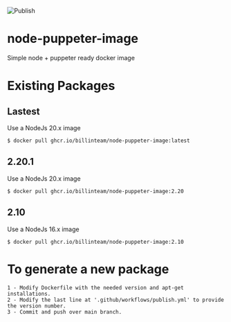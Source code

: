 ![Publish](https://github.com/francisco-sanchez-molina-org/node-puppeter-image/workflows/Publish/badge.svg)

# node-puppeter-image
Simple node + puppeter ready docker image

# Existing Packages
## Lastest
Use a NodeJs 20.x image
```
$ docker pull ghcr.io/billinteam/node-puppeter-image:latest
````

## 2.20.1
Use a NodeJs 20.x image
```
$ docker pull ghcr.io/billinteam/node-puppeter-image:2.20
````


## 2.10
Use a NodeJs 16.x image
```
$ docker pull ghcr.io/billinteam/node-puppeter-image:2.10
````

# To generate a new package
    1 - Modify Dockerfile with the needed version and apt-get installations.
    2 - Modify the last line at '.github/workflows/publish.yml' to provide the version number.
    3 - Commit and push over main branch.
